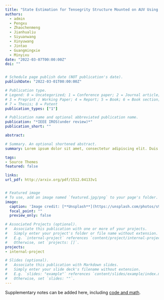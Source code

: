 ```yaml
---
title: "State Estimation for Tensegrity Structure Mounted on AUV Using Transformer Network"
authors:
  - admin
  - Pengxu
  - Zhaochenmeng
  - Jianhualiu
  - Siyuanwang
  - Xinyuwang
  - Jintao
  - Guangmingxie
  - Minyixu
date: "2022-03-07T00:00:00Z"
doi: ""


# Schedule page publish date (NOT publication's date).
publishDate: "2022-03-01T00:00:00Z"

# Publication type.
# Legend: 0 = Uncategorized; 1 = Conference paper; 2 = Journal article;
# 3 = Preprint / Working Paper; 4 = Report; 5 = Book; 6 = Book section;
# 7 = Thesis; 8 = Patent
publication_types: ["1"]

# Publication name and optional abbreviated publication name.
publication: "*IEEE IROS(under review)*"
publication_short: ""

abstract: 

# Summary. An optional shortened abstract.
summary: Lorem ipsum dolor sit amet, consectetur adipiscing elit. Duis posuere tellus ac convallis placerat. Proin tincidunt magna sed ex sollicitudin condimentum.

tags:
- Source Themes
featured: false

links:
url_pdf: http://arxiv.org/pdf/1512.04133v1


# Featured image
# To use, add an image named `featured.jpg/png` to your page's folder. 
image:
  caption: 'Image credit: [**Unsplash**](https://unsplash.com/photos/s9CC2SKySJM)'
  focal_point: ""
  preview_only: false

# Associated Projects (optional).
#   Associate this publication with one or more of your projects.
#   Simply enter your project's folder or file name without extension.
#   E.g. `internal-project` references `content/project/internal-project/index.md`.
#   Otherwise, set `projects: []`.
projects:
- internal-project

# Slides (optional).
#   Associate this publication with Markdown slides.
#   Simply enter your slide deck's filename without extension.
#   E.g. `slides: "example"` references `content/slides/example/index.md`.
#   Otherwise, set `slides: ""`.
---
```




Supplementary notes can be added here, including [code and math](https://sourcethemes.com/academic/docs/writing-markdown-latex/).

